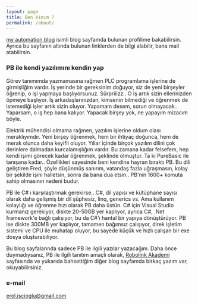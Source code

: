 ```yaml
---
layout: page
title: Ben kimim ?
permalink: /about/
---
```


[my automation blog](https://erolcum.blogspot.com) isimli blog sayfamda bulunan profilime bakabilirsin. Ayrıca bu sayfanın altında bulunan linklerden de bilgi alabilir, bana mail atabilirsin.

### PB ile kendi yazılımını kendin yap

Görev tanımımda yazmamasına rağmen PLC programlama işlerine de girmişliğim vardır. İş yerinde bir gereksinim doğuyor, siz de yeni birşeyler öğrenip, o işi yapmaya başlıyorsunuz. Sürpriiizz.. O iş artık sizin ellerinizden öpmeye başlıyor. İş arkadaşlarınızdan, kimsenin bilmediği ve öğrenmek de istemediği işler artık sizin oluyor. Yapamam desem, sorun olmayacak.. Yaparsam, o iş hep bana kalıyor. Yapacak birşey yok, ne yapayım mizacım böyle.

Elektrik mühendisi olmama rağmen, yazılım işlerine oldum olası meraklıyımdır. Yeni birşey öğrenmek, hem bir ihtiyaç doğunca, hem de merak olunca daha keyifli oluyor. Yıllar içinde birçok yazılım dilini çok derinlere dalmadan kurcalamışlığım vardır. Bu zamana kadar felsefem, hep kendi işimi görecek kadar öğrenmek, şeklinde olmuştur. Ta ki PureBasic ile tanışana kadar.. Özellikleri sayesinde beni kendine hayran bıraktı PB. Bu dili geliştiren Fred, şöyle düşünmüş sanırım, vatandaş fazla uğraşmasın, kolay bir şekilde işini halletsin, sonra da bana dua etsin.. PB'nin 1600+ komuta sahip olmasının nedeni budur.

PB ile C# ı karşılaştırmak gerekirse.. C#, dil yapısı ve kütüphane sayısı olarak daha gelişmiş bir dil şüphesiz, linq, generics vs. Ama kullanım kolaylığı ve öğrenme hızı olarak PB daha üstün. C# için Visual Studio kurmanız gerekiyor, diskte 20-50GB yer kaplıyor, ayrıca C#, .Net framework'e bağlı çalışıyor, bu da C#'ı hantal bir yapıya dönüştürüyor. PB ise diskte 300MB yer kaplıyor, tamamen bağımsız çalışıyor, direk işletim sistemi ve CPU ile muhatap oluyor, bu sayede küçük ve hızlı çalışan bir exe dosya oluşturabiliyor.

Bu blog sayfalarında sadece PB ile ilgili yazılar yazacağım. Daha önce duymadıysanız, PB ile ilgili tanıtım amaçlı olarak, [Robolink Akademi](https://akademi.robolinkmarket.com/purebasic-nedir) sayfasında ve yukarıda bahsettiğim diğer blog sayfamda birkaç yazım var, okuyabilirsiniz.

### e-mail

[erol.iscioglu@gmail.com](mailto:erol.iscioglu@gmail.com)
